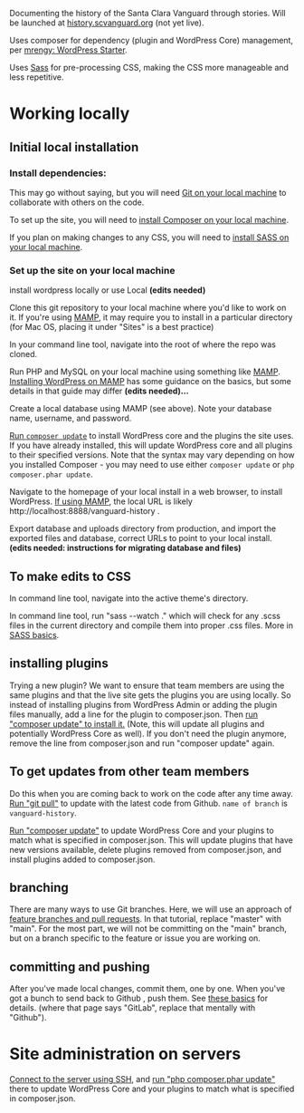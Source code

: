 Documenting the history of the Santa Clara Vanguard through stories. Will be launched at [history.scvanguard.org](https://history.scvanguard.org) (not yet live).

Uses composer for dependency (plugin and WordPress Core) management, per [mrengy: WordPress Starter](https://github.com/mrengy/wordpress-starter).

Uses [Sass](https://sass-lang.com) for pre-processing CSS, making the CSS more manageable and less repetitive.

# Working locally

## Initial local installation

### Install dependencies:

This may go without saying, but you will need [Git on your local machine](https://docs.gitlab.com/ee/gitlab-basics/start-using-git.html#install-git) to collaborate with others on the code.

To set up the site, you will need to [install Composer on your local machine](https://getcomposer.org/doc/00-intro.md).

If you plan on making changes to any CSS, you will need to [install SASS on your local machine](https://sass-lang.com/install).


### Set up the site on your local machine

install wordpress locally or use Local **(edits needed)**

Clone this git repository to your local machine where you'd like to work on it. If you're using [MAMP](https://www.mamp.info), it may require you to install in a particular directory (for Mac OS, placing it under "Sites" is a best practice)

In your command line tool, navigate into the root of where the repo was cloned.

Run PHP and MySQL on your local machine using something like [MAMP](https://www.mamp.info). [Installing WordPress on MAMP](https://dvdhunter.trainerup.co/installing-wordpress-on-mamp/) has some guidance on the basics, but some details in that guide may differ **(edits needed)...**

Create a local database using MAMP (see above). Note your database name, username, and password.

<a name="composer-update" href="https://getcomposer.org/doc/01-basic-usage.md#installing-dependencies">Run `composer update`</a> to install WordPress core and the plugins the site uses. If you have already installed, this will update WordPress core and all plugins to their specified versions. Note that the syntax may vary depending on how you installed Composer - you may need to use either `composer update` or `php composer.phar update`.

Navigate to the homepage of your local install in a web browser, to install WordPress. [If using MAMP](https://documentation.mamp.info/en/MAMP-Mac/First-Steps/), the local URL is likely http://localhost:8888/vanguard-history .

Export database and uploads directory from production, and import the exported files and database, correct URLs to point to your local install. **(edits needed: instructions for migrating database and files)**


## To make edits to CSS

In command line tool, navigate into the active theme's directory.

In command line tool, run "sass --watch ." which will check for any .scss files in the current directory and compile them into proper .css files. More in [SASS basics](https://sass-lang.com/guide#topic-1).

## installing plugins
Trying a new plugin? We want to ensure that team members are using the same plugins and that the live site gets the plugins you are using locally. So instead of installing plugins from WordPress Admin or adding the plugin files manually, add a line for the plugin to composer.json. Then <a href="#composer-update">run "composer update" to install it.</a> (Note, this will update all plugins and potentially WordPress Core as well). If you don't need the plugin anymore, remove the line from composer.json and run "composer update" again.

## To get updates from other team members

Do this when you are coming back to work on the code after any time away. [Run "git pull"](https://docs.gitlab.com/ee/gitlab-basics/start-using-git.html#download-the-latest-changes-in-the-project) to update with the latest code from Github. `name of branch` is `vanguard-history`.

<a href="#composer-update">Run "composer update"</a> to update WordPress Core and your plugins to match what is specified in composer.json. This will update plugins that have new versions available, delete plugins removed from composer.json, and install plugins added to composer.json.

## branching

There are many ways to use Git branches. Here, we will use an approach of <a href="https://gist.github.com/vlandham/3b2b79c40bc7353ae95a">feature branches and pull requests</a>. In that tutorial, replace "master" with "main". For the most part, we will not be committing on the "main" branch, but on a branch specific to the feature or issue you are working on.

## committing and pushing
After you've made local changes, commit them, one by one. When you've got a bunch to send back to Github , push them. See [these basics](https://docs.gitlab.com/ee/gitlab-basics/start-using-git.html#add-and-commit-local-changes) for details. (where that page says "GitLab", replace that mentally with "Github").


# Site administration on servers
[Connect to the server using SSH](https://wpengine.com/support/ssh-gateway/), and <a href="#composer-update">run "php composer.phar update"</a> there to update WordPress Core and your plugins to match what is specified in composer.json.
